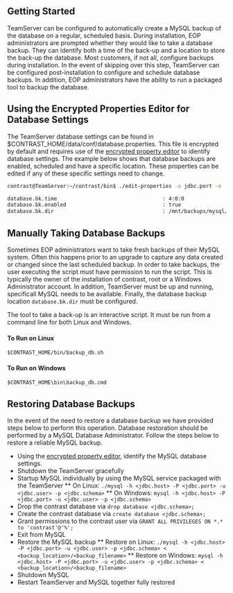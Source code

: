 <!--
title: "Taking Back-Ups of TeamServer's MySQL Database"
description: "Instructions for using TeamServer's MySQL database backup tool."
-->

## Getting Started
TeamServer can be configured to automatically create a MySQL backup of the database on a regular, scheduled basis. During installation, EOP administrators are prompted whether they would like to take a database backup. They can identify both a time of the back-up and a location to store the back-up the database. Most customers, if not all, configure backups during installation. In the event of skipping over this step, TeamServer can be configured post-installation to configure and schedule database backups. In addition, EOP administrators have the ability to run a packaged tool to backup the database.

## Using the Encrypted Properties Editor for Database Settings
The TeamServer database settings can be found in $CONTRAST_HOME/data/conf/database.properties. This file is encrypted by default and requires use of the [encrypted property editor](https://docs.contrastsecurity.com/admin_tsconfig.html#) to identify database settings. The example below shows that database backups are enabled, scheduled and have a specific location. These properties can be edited if any of these specific settings need to change.

```bash
contrast@TeamServer:~/contrast/bin$ ./edit-properties -o jdbc.port -e ../data/esapi/ -f ../data/conf/database.properties

database.bk.time                                  : 4:0:0
database.bk.enabled                               : true
database.bk.dir                                   : /mnt/backups/mysql/contrast
```

## Manually Taking Database Backups
Sometimes EOP administrators want to take fresh backups of their MySQL system. Often this happens prior to an upgrade to capture any data created or changed since the last scheduled backup. In order to take backups, the user executing the script must have permission to run the script. This is typically the owner of the installation of contrast, root or a Windows Administrator account. In addition, TeamServer must be up and running, specificall MySQL needs to be available. Finally, the database backup location ```database.bk.dir``` must be configured.

The tool to take a back-up is an interactive script. It must be run from a command line for both Linux and Windows.

#### To Run on Linux
````
$CONTRAST_HOME/bin/backup_db.sh
````

#### To Run on Windows
````
$CONTRAST_HOME\bin\backup_db.cmd
````

## Restoring Database Backups
In the event of the need to restore a database backup we have provided steps below to perform this operation. Database restoration should be performed by a MySQL Database Administrator. Follow the steps below to restore a reliable MySQL backup.

* Using the [encrypted property editor](https://docs.contrastsecurity.com/admin_tsconfig.html#), identify the MySQL database settings.
* Shutdown the TeamServer gracefully
* Startup MySQL individually by using the MySQL service packaged with the TeamServer
** On Linux: ```./mysql -h <jdbc.host> -P <jdbc.port> -u <jdbc.user> -p <jdbc.schema>```
** On Windows: ```mysql -h <jdbc.host> -P <jdbc.port> -u <jdbc.user> -p <jdbc.schema>```
* Drop the contrast database via ```drop database <jdbc.schema>;```
* Create the contrast database via ```create database <jdbc.schema>;```
* Grant permissions to the contrast user via ```GRANT ALL PRIVILEGES ON *.* to 'contrast'@'%';```
* Exit from MySQL
* Restore the MySQL backup
** Restore on Linux: ```./mysql -h <jdbc.host> -P <jdbc.port> -u <jdbc.user> -p <jdbc.schema> < <backup_location>/<backup_filename>```
** Restore on Windows: ```mysql -h <jdbc.host> -P <jdbc.port> -u <jdbc.user> -p <jdbc.schema> < <backup_location>/<backup_filename>```
* Shutdown MySQL
* Restart TeamServer and MySQL together fully restored
